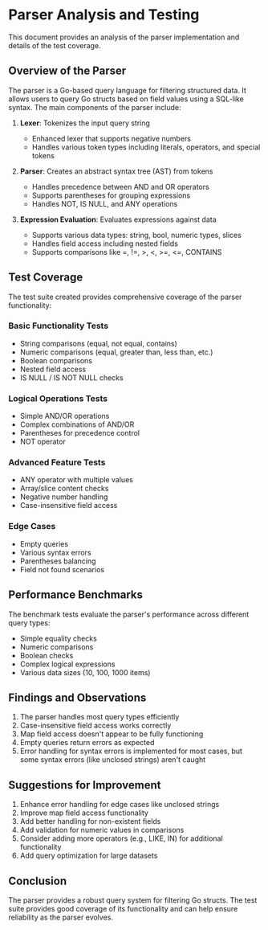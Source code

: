 # Parser Analysis and Testing

This document provides an analysis of the parser implementation and details of the test coverage.

## Overview of the Parser

The parser is a Go-based query language for filtering structured data. It allows users to query Go structs based on field values using a SQL-like syntax. The main components of the parser include:

1. **Lexer**: Tokenizes the input query string
   - Enhanced lexer that supports negative numbers
   - Handles various token types including literals, operators, and special tokens

2. **Parser**: Creates an abstract syntax tree (AST) from tokens
   - Handles precedence between AND and OR operators
   - Supports parentheses for grouping expressions
   - Handles NOT, IS NULL, and ANY operations

3. **Expression Evaluation**: Evaluates expressions against data
   - Supports various data types: string, bool, numeric types, slices
   - Handles field access including nested fields
   - Supports comparisons like =, !=, >, <, >=, <=, CONTAINS

## Test Coverage

The test suite created provides comprehensive coverage of the parser functionality:

### Basic Functionality Tests
- String comparisons (equal, not equal, contains)
- Numeric comparisons (equal, greater than, less than, etc.)
- Boolean comparisons
- Nested field access
- IS NULL / IS NOT NULL checks

### Logical Operations Tests
- Simple AND/OR operations
- Complex combinations of AND/OR
- Parentheses for precedence control
- NOT operator

### Advanced Feature Tests
- ANY operator with multiple values
- Array/slice content checks
- Negative number handling
- Case-insensitive field access

### Edge Cases
- Empty queries
- Various syntax errors
- Parentheses balancing
- Field not found scenarios

## Performance Benchmarks

The benchmark tests evaluate the parser's performance across different query types:

- Simple equality checks
- Numeric comparisons
- Boolean checks
- Complex logical expressions
- Various data sizes (10, 100, 1000 items)

## Findings and Observations

1. The parser handles most query types efficiently
2. Case-insensitive field access works correctly
3. Map field access doesn't appear to be fully functioning
4. Empty queries return errors as expected
5. Error handling for syntax errors is implemented for most cases, but some syntax errors (like unclosed strings) aren't caught

## Suggestions for Improvement

1. Enhance error handling for edge cases like unclosed strings
2. Improve map field access functionality
3. Add better handling for non-existent fields
4. Add validation for numeric values in comparisons
5. Consider adding more operators (e.g., LIKE, IN) for additional functionality
6. Add query optimization for large datasets

## Conclusion

The parser provides a robust query system for filtering Go structs. The test suite provides good coverage of its functionality and can help ensure reliability as the parser evolves.
